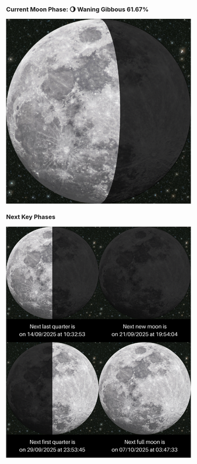 ### Current Moon Phase: 🌖 Waning Gibbous 61.67%
![Moon Phase](moonphase.png)
### Next Key Phases
![Gallery](gallery.png)